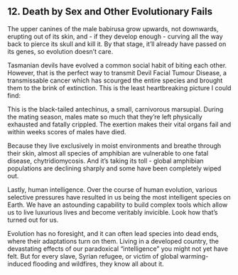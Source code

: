 
## 12. Death by Sex and Other Evolutionary Fails

The upper canines of the male babirusa grow upwards, not downwards, erupting out of its skin, and - if they develop enough - curving all the way back to pierce its skull and kill it. By that stage, it’ll already have passed on its genes, so evolution doesn’t care.

Tasmanian devils have evolved a common social habit of biting each other. However, that is the perfect way to transmit Devil Facial Tumour Disease, a transmissable cancer which has scourged the entire species and brought them to the brink of extinction. This is the least heartbreaking picture I could find:

This is the black-tailed antechinus, a small, carnivorous marsupial. During the mating season, males mate so much that they’re left physically exhausted and fatally crippled. The exertion makes their vital organs fail and within weeks scores of males have died.

Because they live exclusively in moist environments and breathe through their skin, almost all species of amphibian are vulnerable to one fatal disease, chytridiomycosis. And it’s taking its toll - global amphibian populations are declining sharply and some have been completely wiped out.

Lastly, human intelligence. Over the course of human evolution, various selective pressures have resulted in us being the most intelligent species on Earth. We have an astounding capability to build complex tools which allow us to live luxurious lives and become veritably invicible. Look how that’s turned out for us.

Evolution has no foresight, and it can often lead species into dead ends, where their adaptations turn on them. Living in a developed country, the devastating effects of our paradoxical “intelligence” you might not yet have felt. But for every slave, Syrian refugee, or victim of global warming-induced flooding and wildfires, they know all about it.

